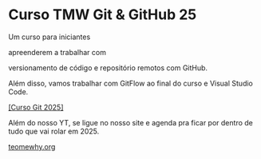 # Curso TMW Git & GitHub 25



Um curso para iniciantes

apreenderem a trabalhar com

versionamento de código e repositório remotos com GitHub.

Além disso, vamos trabalhar com GitFlow ao final do curso e Visual Studio Code.

[[Curso Git 2025] ](https://youtu.be/M-mBmYj7Jh4?si=L0DnT5XvedsTNu-M)

Além do nosso YT, se ligue no nosso site e agenda pra ficar por dentro de tudo 
que vai rolar em 2025.

[teomewhy.org](htts://teomewhy.org/schedule)